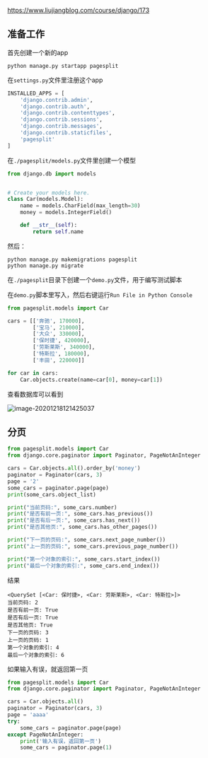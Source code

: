 https://www.liujiangblog.com/course/django/173

## 准备工作

首先创建一个新的app

```
python manage.py startapp pagesplit
```

在`settings.py`文件里注册这个app

```python
INSTALLED_APPS = [
    'django.contrib.admin',
    'django.contrib.auth',
    'django.contrib.contenttypes',
    'django.contrib.sessions',
    'django.contrib.messages',
    'django.contrib.staticfiles',
    'pagesplit'
]
```

在`./pagesplit/models.py`文件里创建一个模型

```python
from django.db import models


# Create your models here.
class Car(models.Model):
    name = models.CharField(max_length=30)
    money = models.IntegerField()

    def __str__(self):
        return self.name
```

然后：

```
python manage.py makemigrations pagesplit
python manage.py migrate
```



在`./pagesplit`目录下创建一个`demo.py`文件，用于编写测试脚本

在`demo.py`脚本里写入，然后右键运行`Run File in Python Console`

```python
from pagesplit.models import Car

cars = [['奔驰', 170000],
        ['宝马', 210000],
        ['大众', 330000],
        ['保时捷', 420000],
        ['劳斯莱斯', 340000],
        ['特斯拉', 180000],
        ['丰田', 220000]]

for car in cars:
    Car.objects.create(name=car[0], money=car[1])
```

查看数据库可以看到

![image-20201218121425037](F:\github\LightNote\后端\django\img\image-20201218121425037.png)

## 分页

```python
from pagesplit.models import Car
from django.core.paginator import Paginator, PageNotAnInteger

cars = Car.objects.all().order_by('money')
paginator = Paginator(cars, 3)
page = '2'
some_cars = paginator.page(page)
print(some_cars.object_list)

print("当前页码:", some_cars.number)
print("是否有前一页:", some_cars.has_previous())
print("是否有后一页:", some_cars.has_next())
print("是否其他页:", some_cars.has_other_pages())

print("下一页的页码:", some_cars.next_page_number())
print("上一页的页码:", some_cars.previous_page_number())

print("第一个对象的索引:", some_cars.start_index())
print("最后一个对象的索引:", some_cars.end_index())
```

结果

```
<QuerySet [<Car: 保时捷>, <Car: 劳斯莱斯>, <Car: 特斯拉>]>
当前页码: 2
是否有前一页: True
是否有后一页: True
是否其他页: True
下一页的页码: 3
上一页的页码: 1
第一个对象的索引: 4
最后一个对象的索引: 6
```



如果输入有误，就返回第一页

```python
from pagesplit.models import Car
from django.core.paginator import Paginator, PageNotAnInteger

cars = Car.objects.all()
paginator = Paginator(cars, 3)
page = 'aaaa'
try:
    some_cars = paginator.page(page)
except PageNotAnInteger:
    print('输入有误，返回第一页')
    some_cars = paginator.page(1)
```



